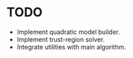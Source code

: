 # TODO

- Implement quadratic model builder.
- Implement trust-region solver.
- Integrate utilities with main algorithm.
